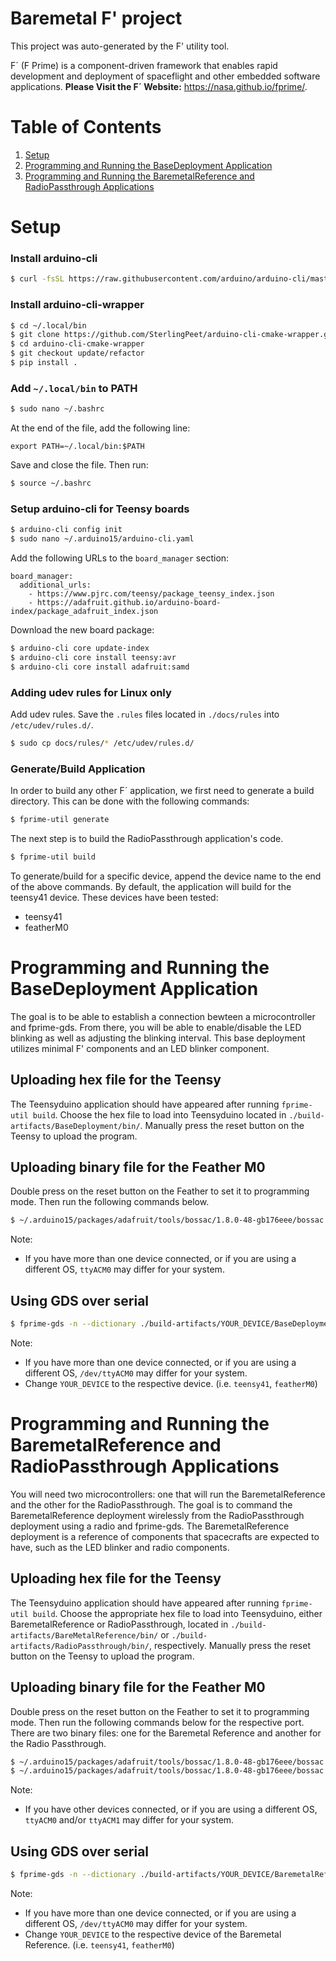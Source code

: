 # Baremetal F' project

This project was auto-generated by the F' utility tool. 

F´ (F Prime) is a component-driven framework that enables rapid development and deployment of spaceflight and other embedded software applications.
**Please Visit the F´ Website:** https://nasa.github.io/fprime/.

# Table of Contents
  1. [Setup](#setup)
  2. [Programming and Running the BaseDeployment Application](#programming-and-running-the-basedeployment-application)
  3. [Programming and Running the BaremetalReference and RadioPassthrough Applications](#programming-and-running-the-baremetalreference-and-radiopassthrough-applications)

# Setup

### Install arduino-cli
```sh
$ curl -fsSL https://raw.githubusercontent.com/arduino/arduino-cli/master/install.sh | BINDIR=~/.local/bin sh

```

### Install arduino-cli-wrapper
```sh
$ cd ~/.local/bin
$ git clone https://github.com/SterlingPeet/arduino-cli-cmake-wrapper.git
$ cd arduino-cli-cmake-wrapper
$ git checkout update/refactor
$ pip install .
```

### Add `~/.local/bin` to PATH
```sh
$ sudo nano ~/.bashrc
```

At the end of the file, add the following line:
```
export PATH=~/.local/bin:$PATH
```

Save and close the file. Then run:
```sh
$ source ~/.bashrc
```

### Setup arduino-cli for Teensy boards
```sh
$ arduino-cli config init
$ sudo nano ~/.arduino15/arduino-cli.yaml
```

Add the following URLs to the `board_manager` section:
```
board_manager:
  additional_urls:
    - https://www.pjrc.com/teensy/package_teensy_index.json
    - https://adafruit.github.io/arduino-board-index/package_adafruit_index.json
```

Download the new board package:
```sh
$ arduino-cli core update-index
$ arduino-cli core install teensy:avr
$ arduino-cli core install adafruit:samd
```

### Adding udev rules for Linux only
Add udev rules. Save the `.rules` files located in `./docs/rules` into `/etc/udev/rules.d/`.
```sh
$ sudo cp docs/rules/* /etc/udev/rules.d/
```

### Generate/Build Application

In order to build any other F´ application, we first need to generate a build directory. 
This can be done with the following commands:

```sh
$ fprime-util generate
```

The next step is to build the RadioPassthrough application's code.
```sh
$ fprime-util build
```

To generate/build for a specific device, append the device name to the end of the above commands. By default, the application will build for the teensy41 device.
These devices have been tested:
  - teensy41
  - featherM0

# Programming and Running the BaseDeployment Application
The goal is to be able to establish a connection bewteen a microcontroller and fprime-gds. From there, you will be able to enable/disable the LED blinking as well as adjusting the blinking interval. This base deployment utilizes minimal F' components and an LED blinker component.

## Uploading hex file for the Teensy
The Teensyduino application should have appeared after running `fprime-util build`. Choose the hex file to load into Teensyduino located in `./build-artifacts/BaseDeployment/bin/`. Manually press the reset button on the Teensy to upload the program.

## Uploading binary file for the Feather M0
Double press on the reset button on the Feather to set it to programming mode. Then run the following commands below.

```sh
$ ~/.arduino15/packages/adafruit/tools/bossac/1.8.0-48-gb176eee/bossac -i -d --port=ttyACM0 -U -i --offset=0x2000 -w -v ./build-artifacts/featherM0/BaseDeployment/bin/BaseDeployment.bin -R

```
Note:
  - If you have more than one device connected, or if you are using a different OS, `ttyACM0` may differ for your system.

## Using GDS over serial
```sh
$ fprime-gds -n --dictionary ./build-artifacts/YOUR_DEVICE/BaseDeployment/dict/BaseDeploymentTopologyAppDictionary.xml --comm-adapter uart --uart-device /dev/ttyACM0 --uart-baud 115200
```
Note:
  - If you have more than one device connected, or if you are using a different OS, `/dev/ttyACM0` may differ for your system.
  - Change `YOUR_DEVICE` to the respective device. (i.e. `teensy41`, `featherM0`)

# Programming and Running the BaremetalReference and RadioPassthrough Applications
You will need two microcontrollers: one that will run the BaremetalReference and the other for the RadioPassthrough. The goal is to command the BaremetalReference deployment wirelessly from the RadioPassthrough deployment using a radio and fprime-gds. The BaremetalReference deployment is a reference of components that spacecrafts are expected to have, such as the LED blinker and radio components.

## Uploading hex file for the Teensy
The Teensyduino application should have appeared after running `fprime-util build`. Choose the appropriate hex file to load into Teensyduino, either BaremetalReference or RadioPassthrough, located in `./build-artifacts/BareMetalReference/bin/` or `./build-artifacts/RadioPassthrough/bin/`, respectively. Manually press the reset button on the Teensy to upload the program.

## Uploading binary file for the Feather M0
Double press on the reset button on the Feather to set it to programming mode. Then run the following commands below for the respective port. There are two binary files: one for the Baremetal Reference and another for the Radio Passthrough. 
```sh
$ ~/.arduino15/packages/adafruit/tools/bossac/1.8.0-48-gb176eee/bossac -i -d --port=ttyACM0 -U -i --offset=0x2000 -w -v ./build-artifacts/featherM0/RadioPassthrough/bin/RadioPassthrough.bin -R
$ ~/.arduino15/packages/adafruit/tools/bossac/1.8.0-48-gb176eee/bossac -i -d --port=ttyACM1 -U -i --offset=0x2000 -w -v ./build-artifacts/featherM0/BaremetalReference/bin/BaremetalReference.bin -R

```
Note:
  - If you have other devices connected, or if you are using a different OS, `ttyACM0` and/or `ttyACM1` may differ for your system.

## Using GDS over serial
```sh
$ fprime-gds -n --dictionary ./build-artifacts/YOUR_DEVICE/BaremetalReference/dict/BaremetalReferenceTopologyAppDictionary.xml --comm-adapter uart --uart-device /dev/ttyACM0 --uart-baud 115200
```
Note:
  - If you have more than one device connected, or if you are using a different OS, `/dev/ttyACM0` may differ for your system.
  - Change `YOUR_DEVICE` to the respective device of the Baremetal Reference. (i.e. `teensy41`, `featherM0`)
